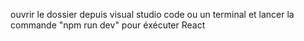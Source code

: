 ouvrir le dossier depuis visual studio code ou un terminal et lancer la commande "npm run dev" pour éxécuter React

